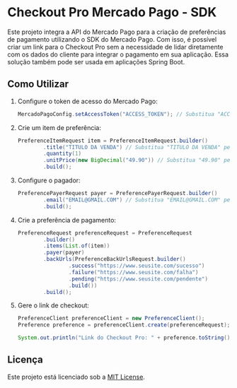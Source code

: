 # Checkout Pro Mercado Pago - SDK

Este projeto integra a API do Mercado Pago para a criação de preferências de pagamento utilizando o SDK do Mercado Pago. Com isso, é possível criar um link para o Checkout Pro sem a necessidade de lidar diretamente com os dados do cliente para integrar o pagamento em sua aplicação. Essa solução também pode ser usada em aplicações Spring Boot.

## Como Utilizar

1. Configure o token de acesso do Mercado Pago:
    ```java
    MercadoPagoConfig.setAccessToken("ACCESS_TOKEN"); // Substitua "ACCESS_TOKEN" pelo seu token de acesso
    ```
2. Crie um item de preferência:
    ```java
    PreferenceItemRequest item = PreferenceItemRequest.builder()
            .title("TITULO DA VENDA") // Substitua "TITULO DA VENDA" pelo título do item
            .quantity(1)
            .unitPrice(new BigDecimal("49.90")) // Substitua "49.90" pelo valor do item
            .build();
    ```
3. Configure o pagador:
    ```java
    PreferencePayerRequest payer = PreferencePayerRequest.builder()
            .email("EMAIL@GMAIL.COM") // Substitua "EMAIL@GMAIL.COM" pelo email do cliente
            .build();
    ```
4. Crie a preferência de pagamento:
    ```java
    PreferenceRequest preferenceRequest = PreferenceRequest
            .builder()
            .items(List.of(item))
            .payer(payer)
            .backUrls(PreferenceBackUrlsRequest.builder()
                    .success("https://www.seusite.com/sucesso")
                    .failure("https://www.seusite.com/falha")
                    .pending("https://www.seusite.com/pendente")
                    .build())
            .build();
    ```
5. Gere o link de checkout:
    ```java
    PreferenceClient preferenceClient = new PreferenceClient();
    Preference preference = preferenceClient.create(preferenceRequest);

    System.out.println("Link do Checkout Pro: " + preference.toString());
    ```

## Licença

Este projeto está licenciado sob a [MIT License](https://opensource.org/licenses/MIT).